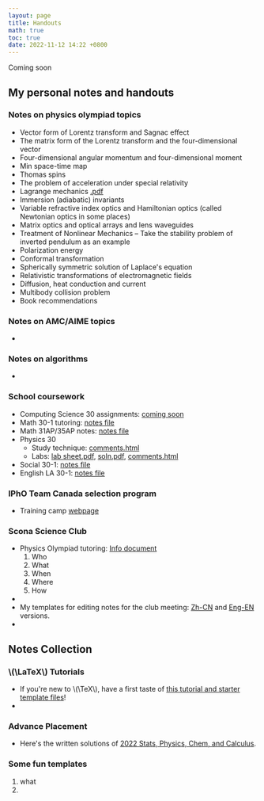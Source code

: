 ```yaml
---
layout: page
title: Handouts
math: true
toc: true
date: 2022-11-12 14:22 +0800
---
```



Coming soon

## My personal notes and handouts

### Notes on physics olympiad topics

- Vector form of Lorentz transform and Sagnac effect
- The matrix form of the Lorentz transform and the four-dimensional vector
- Four-dimensional angular momentum and four-dimensional moment
- Min space-time map
- Thomas spins
- The problem of acceleration under special relativity
- Lagrange mechanics [.pdf]()
- Immersion (adiabatic) invariants
- Variable refractive index optics and Hamiltonian optics (called Newtonian optics in some places)
- Matrix optics and optical arrays and lens waveguides
- Treatment of Nonlinear Mechanics – Take the stability problem of inverted pendulum as an example
- Polarization energy
- Conformal transformation
- Spherically symmetric solution of Laplace's equation
- Relativistic transformations of electromagnetic fields
- Diffusion, heat conduction and current
- Multibody collision problem
- Book recommendations

### Notes on AMC/AIME topics
- 

### Notes on algorithms
- 

### School coursework

- Computing Science 30 assignments: [coming soon]()
- Math 30-1 tutoring: [notes file]()
- Math 31AP/35AP notes: [notes file]()
- Physics 30
  - Study technique: [comments.html]()
  - Labs: [lab sheet.pdf](https://al2wang.github.io/handouts/lab_exam.pdf), [soln.pdf](), [comments.html]()
- Social 30-1: [notes file]()
- English LA 30-1: [notes file]()

### IPhO Team Canada selection program
- Training camp [webpage](https://sites.google.com/view/ipho-team-can-training/home)

### Scona Science Club
- Physics Olympiad tutoring: [Info document](https://drive.google.com/file/d/1AH7FoUzmGSLlscvGIZgawkLudTDU1cvE/view?usp=sharing)
  1. Who
  2. What
  3. When
  4. Where
  5. How
- 
- My templates for editing notes for the club meeting:
  [Zh-CN](https://drive.google.com/file/d/1Jf2IVpPRgAAdE-0xMna7BcvSmR1GMnrC/view?usp=sharing) and [Eng-EN](https://drive.google.com/file/d/1z1bj_Wml3vuyGOp77JCL0CfOIhwm2aBY/view?usp=share_link) versions.
- 

## Notes Collection

### \\(\LaTeX\\) Tutorials
- If you're new to \\(\TeX\\), have a first taste of [this tutorial and starter template files](https://www.aplusphysics.com/about/LaTeX.html)!
- 

### Advance Placement
- Here's the written solutions of [2022 Stats, Physics, Chem, and Calculus](https://www.bothellstemcoach.com/post/2022-ap-exam-frq-solutions).

### Some fun templates
  1. what
  2. 
